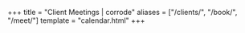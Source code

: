 +++
title = "Client Meetings | corrode"
aliases = ["/clients/", "/book/", "/meet/"]
template = "calendar.html"
+++